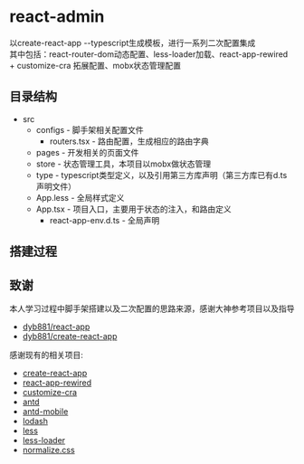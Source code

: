# react-admin 

以create-react-app --typescript生成模板，进行一系列二次配置集成<br>
其中包括：react-router-dom动态配置、less-loader加载、react-app-rewired + customize-cra 拓展配置、mobx状态管理配置

## 目录结构

- src
	- configs - 脚手架相关配置文件
		- routers.tsx - 路由配置，生成相应的路由字典
	- pages - 开发相关的页面文件
	- store - 状态管理工具，本项目以mobx做状态管理
	- type - typescript类型定义，以及引用第三方库声明（第三方库已有d.ts声明文件）
	- App.less - 全局样式定义
  - App.tsx - 项目入口，主要用于状态的注入，和路由定义
	- react-app-env.d.ts - 全局声明

## 搭建过程

## 致谢

本人学习过程中脚手架搭建以及二次配置的思路来源，感谢大神参考项目以及指导

- [dyb881/react-app](https://github.com/dyb881/react-app)
- [dyb881/create-react-app](https://github.com/dyb881/create-react-app)


感谢现有的相关项目:

- [create-react-app](https://github.com/facebook/create-react-app)
- [react-app-rewired](https://github.com/timarney/react-app-rewired)
- [customize-cra](https://github.com/arackaf/customize-cra)
- [antd](https://ant.design/docs/react/introduce-cn)
- [antd-mobile](https://mobile.ant.design/docs/react/introduce-cn)
- [lodash](https://www.lodashjs.com/docs/latest)
- [less](http://lesscss.org)
- [less-loader](https://webpack.docschina.org/loaders/less-loader)
- [normalize.css](https://github.com/necolas/normalize.css)